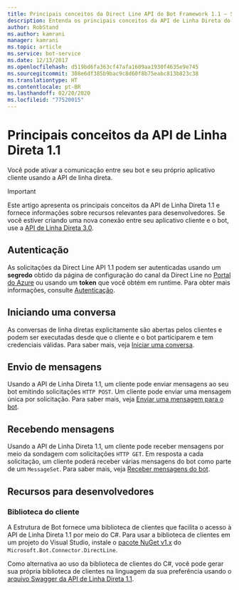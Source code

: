 ```yaml
---
title: Principais conceitos da Direct Line API do Bot Framework 1.1 – Serviço de Bot
description: Entenda os principais conceitos da API de Linha Direta do Bot Framework 1.1.
author: RobStand
ms.author: kamrani
manager: kamrani
ms.topic: article
ms.service: bot-service
ms.date: 12/13/2017
ms.openlocfilehash: d519bd6fa363cf47afa1609aa1930f4635e9e745
ms.sourcegitcommit: 308e6df385b9bac9c8d60f8b75eabc813b823c38
ms.translationtype: HT
ms.contentlocale: pt-BR
ms.lasthandoff: 02/20/2020
ms.locfileid: "77520015"
---
```

# <a name="key-concepts-in-direct-line-api-11"></a>Principais conceitos da API de Linha Direta 1.1

Você pode ativar a comunicação entre seu bot e seu próprio aplicativo cliente usando a API de linha direta. 

> [!IMPORTANT]
> Este artigo apresenta os principais conceitos da API de Linha Direta 1.1 e fornece informações sobre recursos relevantes para desenvolvedores. Se você estiver criando uma nova conexão entre seu aplicativo cliente e o bot, use a [API de Linha Direta 3.0](bot-framework-rest-direct-line-3-0-concepts.md).

## <a name="authentication"></a>Autenticação

As solicitações da Direct Line API 1.1 podem ser autenticadas usando um **segredo** obtido da página de configuração do canal da Direct Line no [Portal do Azure](https://portal.azure.com) ou usando um **token** que você obtém em runtime.  Para obter mais informações, consulte [Autenticação](bot-framework-rest-direct-line-1-1-authentication.md).

## <a name="starting-a-conversation"></a>Iniciando uma conversa

As conversas de linha diretas explicitamente são abertas pelos clientes e podem ser executadas desde que o cliente e o bot participarem e tem credenciais válidas. Para saber mais, veja [Iniciar uma conversa](bot-framework-rest-direct-line-1-1-start-conversation.md).

## <a name="sending-messages"></a>Envio de mensagens

Usando a API de Linha Direta 1.1, um cliente pode enviar mensagens ao seu bot emitindo solicitações `HTTP POST`. Um cliente pode enviar uma mensagem única por solicitação. Para saber mais, veja [Enviar uma mensagem para o bot](bot-framework-rest-direct-line-1-1-send-message.md).

## <a name="receiving-messages"></a>Recebendo mensagens

Usando a API de Linha Direta 1.1, um cliente pode receber mensagens por meio da sondagem com solicitações `HTTP GET`. Em resposta a cada solicitação, um cliente poderá receber várias mensagens do bot como parte de um `MessageSet`. Para saber mais, veja [Receber mensagens do bot](bot-framework-rest-direct-line-1-1-receive-messages.md).

## <a name="developer-resources"></a>Recursos para desenvolvedores

### <a name="client-library"></a>Biblioteca do cliente

A Estrutura de Bot fornece uma biblioteca de clientes que facilita o acesso à API de Linha Direta 1.1 por meio do C#. Para usar a biblioteca de clientes em um projeto do Visual Studio, instale o <a href="https://www.nuget.org/packages/Microsoft.Bot.Connector.DirectLine/1.1.1" target="_blank">pacote NuGet v1.x</a> do `Microsoft.Bot.Connector.DirectLine`. 

Como alternativa ao uso da biblioteca de clientes do C#, você pode gerar sua própria biblioteca de clientes na linguagem da sua preferência usando o <a href="https://docs.botframework.com/restapi/directline/swagger.json" target="_blank">arquivo Swagger da API de Linha Direta 1.1</a>.
